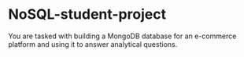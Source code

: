 # NoSQL-student-project
You are tasked with building a MongoDB database for an e-commerce platform and using it to answer analytical questions. 

